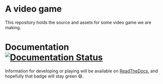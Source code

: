 # A video game

This repository holds the source and assets for some video game we are making.  

# Documentation [![Documentation Status](https://readthedocs.org/projects/crazyleegame/badge/?version=latest)](http://crazyleegame.readthedocs.org/en/latest/?badge=latest)

Information for developing or playing will be available on [ReadTheDocs](), and hopefully that badge will stay green :smile:.
